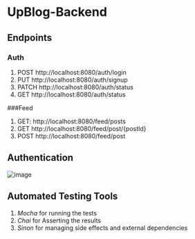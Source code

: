 # UpBlog-Backend

## Endpoints

### Auth
1. POST http://localhost:8080/auth/login
2. PUT http://localhost:8080/auth/signup
3. PATCH http://localhost:8080/auth/status
4. GET http://localhost:8080/auth/status

###Feed
1. GET: http://localhost:8080/feed/posts
2. GET http://localhost:8080/feed/post/{postId}
3. POST http://localhost:8080/feed/post

## Authentication
![image](https://user-images.githubusercontent.com/44314046/208300883-26749c7c-b8db-4c45-8eca-49ae77435243.png)


## Automated Testing Tools
1. *Mocha* for running the tests
2. *Chai* for Asserting the results
3. *Sinon* for managing side effects and external dependencies
